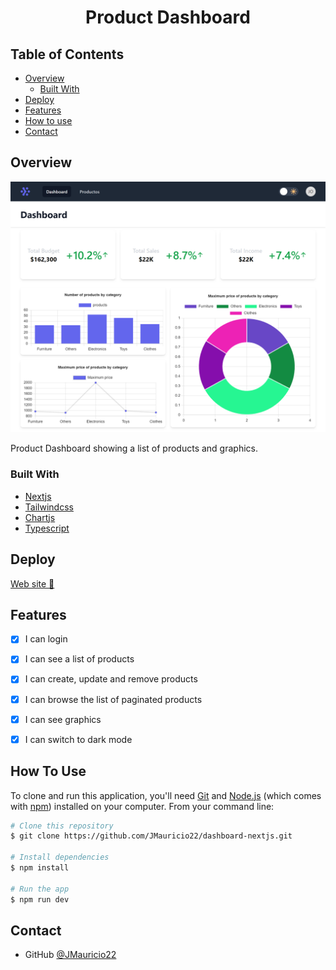 <!-- Please update value in the {}  -->

<h1 align="center">Product Dashboard</h1>

<!-- TABLE OF CONTENTS -->

## Table of Contents

- [Overview](#overview)
  - [Built With](#built-with)
- [Deploy](#deploy)
- [Features](#features)
- [How to use](#how-to-use)
- [Contact](#contact)

<!-- OVERVIEW -->

## Overview

![screenshot](./public/demo.png)

Product Dashboard showing a list of products and graphics.

### Built With

<!-- This section should list any major frameworks that you built your project using. Here are a few examples.-->

- [Nextjs](https://nextjs.org/)
- [Tailwindcss](https://tailwindcss.com/)
- [Chartjs](https://www.chartjs.org/)
- [Typescript](https://www.typescriptlang.org/)

## Deploy
[Web site 🚀](dashboard-nextjs-13p6rj7a1-jmauricio22.vercel.app)

## Features

- [x] I can login
- [x] I can see a list of products
- [x] I can create, update and remove products
- [x] I can browse the list of paginated products
- [x] I can see graphics
- [x] I can switch to dark mode 


## How To Use

<!-- Example: -->

To clone and run this application, you'll need [Git](https://git-scm.com) and [Node.js](https://nodejs.org/en/download/) (which comes with [npm](http://npmjs.com)) installed on your computer. From your command line:

```bash
# Clone this repository
$ git clone https://github.com/JMauricio22/dashboard-nextjs.git

# Install dependencies
$ npm install

# Run the app
$ npm run dev
```

## Contact

- GitHub [@JMauricio22](https://github.com/JMauricio22)
